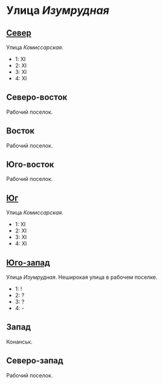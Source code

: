 # Улица *Изумрудная*

## [Север](./560020.md)

Улица *Комиссарская*.

* 1:    XI
* 2:    XI
* 3:    XI
* 4:    XI

## Северо-восток

Рабочий поселок.

## Восток

Рабочий поселок.

## Юго-восток

Рабочий поселок.

## [Юг](./560040.md)

Улица *Комиссарская*.

* 1:    XI
* 2:    XI
* 3:    XI
* 4:    XI

## [Юго-запад](./550045.md)

Улица *Изумрудная*.
Неширокая улица в рабочем поселке.

* 1:    !
* 2:    ?
* 3:    ?
* 4:    -

## Запад

Конанськ.

## Северо-запад

Рабочий поселок.
